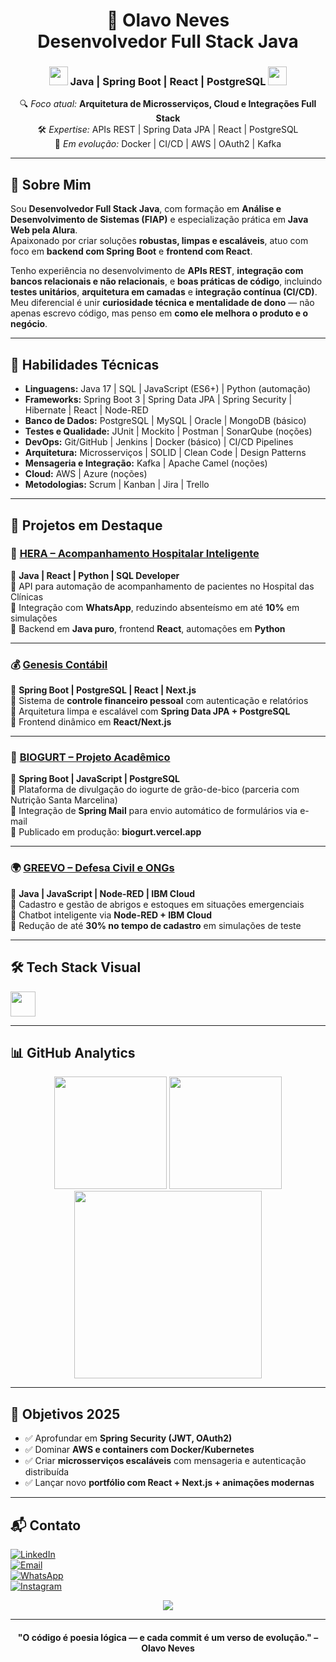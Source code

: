 <h1 align="center">🚀 Olavo Neves<br>Desenvolvedor Full Stack Java</h1>

<div align="center">
  <h3>
    <img src="https://emojis.slackmojis.com/emojis/images/1643514076/5919/hot_java.gif?1643514076" width="30"/>
    Java | Spring Boot | React | PostgreSQL
    <img src="https://emojis.slackmojis.com/emojis/images/1643514076/5919/hot_java.gif?1643514076" width="30"/>
  </h3>
  
  <p>
    🔍 <em>Foco atual:</em> <strong>Arquitetura de Microsserviços, Cloud e Integrações Full Stack</strong><br>
    🛠️ <em>Expertise:</em> APIs REST | Spring Data JPA | React | PostgreSQL<br>
    🌱 <em>Em evolução:</em> Docker | CI/CD | AWS | OAuth2 | Kafka
  </p>
</div>

---

## 📌 Sobre Mim

Sou **Desenvolvedor Full Stack Java**, com formação em **Análise e Desenvolvimento de Sistemas (FIAP)** e especialização prática em **Java Web pela Alura**.  
Apaixonado por criar soluções **robustas, limpas e escaláveis**, atuo com foco em **backend com Spring Boot** e **frontend com React**.

Tenho experiência no desenvolvimento de **APIs REST**, **integração com bancos relacionais e não relacionais**, e **boas práticas de código**, incluindo **testes unitários**, **arquitetura em camadas** e **integração contínua (CI/CD)**.  
Meu diferencial é unir **curiosidade técnica e mentalidade de dono** — não apenas escrevo código, mas penso em **como ele melhora o produto e o negócio**.

---

## 🧠 Habilidades Técnicas

- **Linguagens:** Java 17 | SQL | JavaScript (ES6+) | Python (automação)
- **Frameworks:** Spring Boot 3 | Spring Data JPA | Spring Security | Hibernate | React | Node-RED  
- **Banco de Dados:** PostgreSQL | MySQL | Oracle | MongoDB (básico)
- **Testes e Qualidade:** JUnit | Mockito | Postman | SonarQube (noções)
- **DevOps:** Git/GitHub | Jenkins | Docker (básico) | CI/CD Pipelines
- **Arquitetura:** Microsserviços | SOLID | Clean Code | Design Patterns
- **Mensageria e Integração:** Kafka | Apache Camel (noções)
- **Cloud:** AWS | Azure (noções)
- **Metodologias:** Scrum | Kanban | Jira | Trello

---

## 🚀 Projetos em Destaque

### 🧩 [HERA – Acompanhamento Hospitalar Inteligente]([https://github.com/olavoneves](https://github.com/olavoneves/hera-api_v1))
📌 **Java | React | Python | SQL Developer**  
🔹 API para automação de acompanhamento de pacientes no Hospital das Clínicas  
🔹 Integração com **WhatsApp**, reduzindo absenteísmo em até **10%** em simulações  
🔹 Backend em **Java puro**, frontend **React**, automações em **Python**

---

### 💰 [Genesis Contábil](https://github.com/olavoneves/genesis-contabil)
📌 **Spring Boot | PostgreSQL | React | Next.js**  
🔹 Sistema de **controle financeiro pessoal** com autenticação e relatórios  
🔹 Arquitetura limpa e escalável com **Spring Data JPA + PostgreSQL**  
🔹 Frontend dinâmico em **React/Next.js**

---

### 🥛 [BIOGURT – Projeto Acadêmico](https://biogurt.vercel.app)
📌 **Spring Boot | JavaScript | PostgreSQL**  
🔹 Plataforma de divulgação do iogurte de grão-de-bico (parceria com Nutrição Santa Marcelina)  
🔹 Integração de **Spring Mail** para envio automático de formulários via e-mail  
🔹 Publicado em produção: **biogurt.vercel.app**

---

### 🌍 [GREEVO – Defesa Civil e ONGs]([https://github.com/olavoneves](https://github.com/olavoneves/Greevo))
📌 **Java | JavaScript | Node-RED | IBM Cloud**  
🔹 Cadastro e gestão de abrigos e estoques em situações emergenciais  
🔹 Chatbot inteligente via **Node-RED + IBM Cloud**  
🔹 Redução de até **30% no tempo de cadastro** em simulações de teste

---

## 🛠️ Tech Stack Visual

<div align="left">
  <img src="https://skillicons.dev/icons?i=java,spring,postgres,hibernate,react,python,docker,git" height="40" />
</div>

---

## 📊 GitHub Analytics

<div align="center">
  <img src="https://github-readme-stats.vercel.app/api?username=olavoneves&show_icons=true&theme=github_dark&include_all_commits=true&count_private=true" height="180" />
  <img src="https://github-readme-stats.vercel.app/api/top-langs?username=olavoneves&layout=compact&theme=github_dark" height="180" />
  <img src="https://github-readme-activity-graph.vercel.app/graph?username=olavoneves&theme=github-dark-dimmed&area=true&radius=16" height="300" />
</div>

---

## 🎯 Objetivos 2025

- ✅ Aprofundar em **Spring Security (JWT, OAuth2)**  
- ✅ Dominar **AWS e containers com Docker/Kubernetes**  
- ✅ Criar **microsserviços escaláveis** com mensageria e autenticação distribuída  
- ✅ Lançar novo **portfólio com React + Next.js + animações modernas**

---

## 📬 Contato

[![LinkedIn](https://img.shields.io/badge/LinkedIn-0077B5?style=for-the-badge&logo=linkedin&logoColor=white)](https://linkedin.com/in/olavoneves)  
[![Email](https://img.shields.io/badge/Gmail-D14836?style=for-the-badge&logo=gmail&logoColor=white)](mailto:olavo9neves@gmail.com)  
[![WhatsApp](https://img.shields.io/badge/WhatsApp-25D366?style=for-the-badge&logo=whatsapp&logoColor=white)](https://wa.me/5511955502307)  
[![Instagram](https://img.shields.io/badge/Instagram-E4405F?style=for-the-badge&logo=instagram&logoColor=white)](https://instagram.com/olavoneves_)

<div align="center">
  <img src="https://visitor-badge.laobi.icu/badge?page_id=olavoneves.olavoneves&left_color=darkslategrey&right_color=dodgerblue&left_text=Profile%20Views" />
</div>

---

<h4 align="center">"O código é poesia lógica — e cada commit é um verso de evolução." – Olavo Neves</h4>
